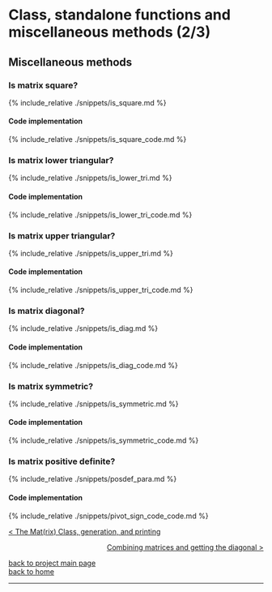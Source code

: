 # Class, standalone functions and miscellaneous methods (2/3)
## Miscellaneous methods 
### Is matrix square?
{% include_relative ./snippets/is_square.md %}
#### Code implementation
{% include_relative ./snippets/is_square_code.md %}

### Is matrix lower triangular?
{% include_relative ./snippets/is_lower_tri.md %}
#### Code implementation
{% include_relative ./snippets/is_lower_tri_code.md %}

### Is matrix upper triangular?
{% include_relative ./snippets/is_upper_tri.md %}
#### Code implementation
{% include_relative ./snippets/is_upper_tri_code.md %}

### Is matrix diagonal?
{% include_relative ./snippets/is_diag.md %}
#### Code implementation
{% include_relative ./snippets/is_diag_code.md %}

### Is matrix symmetric?
{% include_relative ./snippets/is_symmetric.md %}
#### Code implementation
{% include_relative ./snippets/is_symmetric_code.md %}

### Is matrix positive definite?
{% include_relative ./snippets/posdef_para.md %}
#### Code implementation
{% include_relative ./snippets/pivot_sign_code_code.md %}

[< The Mat(rix) Class, generation, and printing](./class_and_standalone_functions_1.md)

<div style="text-align: right">
<a href="https://matt-a-bennett.github.io/numpy_from_scratch/class_and_standalone_functions_3.html">Combining matrices and getting the diagonal ></a>
</div>

[back to project main page](./numpy_from_scratch.md)\
[back to home](../index.md)

---
<script src="https://utteranc.es/client.js"
        repo="Matt-A-Bennett/Matt-A-Bennett.github.io"
        issue-term="https://matt-a-bennett.github.io/numpy_from_scratch/class_and_standalone_functions_2.html"
        theme="github-light"
        crossorigin="anonymous"
        async>
</script>


